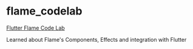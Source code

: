 # flame_codelab

[Flutter Flame Code Lab](https://codelabs.developers.google.com/codelabs/flutter-flame-brick-breaker#0)

Learned about Flame's Components, Effects and integration with Flutter 
